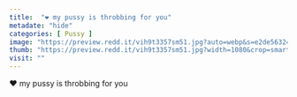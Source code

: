 ```yaml
---
title:  "❤️ my pussy is throbbing for you"
metadate: "hide"
categories: [ Pussy ]
image: "https://preview.redd.it/vih9t3357sm51.jpg?auto=webp&s=e2de56324c7c1e321b7e523d2be4e2bab356b064"
thumb: "https://preview.redd.it/vih9t3357sm51.jpg?width=1080&crop=smart&auto=webp&s=32d813808b49a9f2410ad4ee905f9a702bb92205"
visit: ""
---
```

❤️ my pussy is throbbing for you
